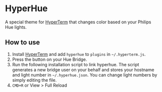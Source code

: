# HyperHue

A special theme for [HyperTerm](https://hyperterm.org) that changes color
based on your Philips Hue lights.

## How to use

  1. Install [HyperTerm](https://hyperterm.org) and add `hyperhue`
to `plugins` in `~/.hyperterm.js`.
  2. Press the button on your Hue Bridge.
  3. Run the following installation script to link hyperhue. The script generates a new bridge user on your behalf and stores your hostname and light number in `~/.hyperhue.json`. You can change light numbers by simply editing the file. 
  4. `CMD+R` or View > Full Reload
